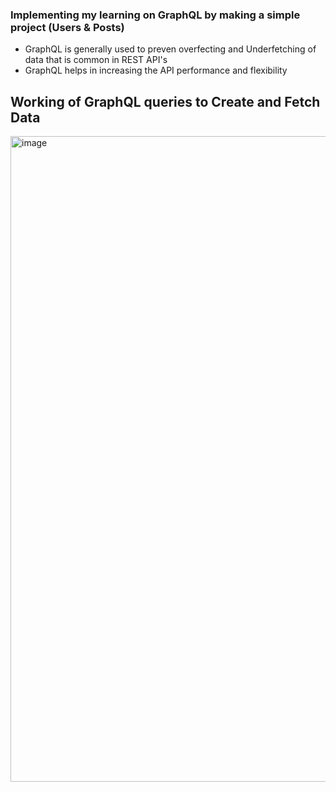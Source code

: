 ### Implementing my learning on GraphQL by making a simple project (Users & Posts)

* GraphQL is generally used to preven overfecting and Underfetching of data that is common in REST API's
* GraphQL helps in increasing the API performance and flexibility

## Working of GraphQL queries to Create and Fetch Data

<img width="1919" height="1033" alt="image" src="https://github.com/user-attachments/assets/0ef9a13c-26df-401a-91de-3953fe04460b" />
